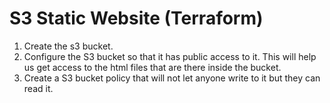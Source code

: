 # S3 Static Website (Terraform)

1. Create the s3 bucket.
2. Configure the S3 bucket so that it has public access to it. This will help us get access to the html files that are there inside the bucket.
3. Create a S3 bucket policy that will not let anyone write to it but they can read it.
